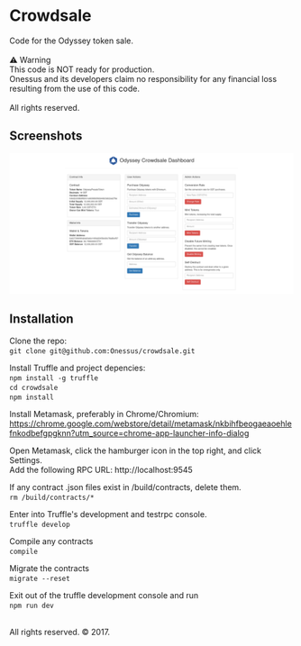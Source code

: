 # Crowdsale

Code for the Odyssey token sale.<br><br>
⚠️ Warning<br>
This code is NOT ready for production.<br>
Onessus and its developers claim no responsibility for any financial loss resulting from the use of this code.<br><br>
All rights reserved.<br>

## Screenshots

![Dashboard](/screenshots/dashboard.png?raw=true "Dashboard Proof of Concept")

## Installation

Clone the repo:<br>
`git clone git@github.com:Onessus/crowdsale.git`<br>

Install Truffle and project depencies:<br>
`npm install -g truffle`<br>
`cd crowdsale`<br>
`npm install`<br>

Install Metamask, preferably in Chrome/Chromium:<br>
https://chrome.google.com/webstore/detail/metamask/nkbihfbeogaeaoehlefnkodbefgpgknn?utm_source=chrome-app-launcher-info-dialog

Open Metamask, click the hamburger icon in the top right, and click Settings.<br>
Add the following RPC URL: http://localhost:9545<br>

If any contract .json files exist in /build/contracts, delete them.<br>
`rm /build/contracts/*`<br>

Enter into Truffle's development and testrpc console.<br>
`truffle develop`<br>

Compile any contracts<br>
`compile`<br>

Migrate the contracts<br>
`migrate --reset`<br>

Exit out of the truffle development console and run<br>
`npm run dev`<br><br>

All rights reserved. © 2017.<br>

